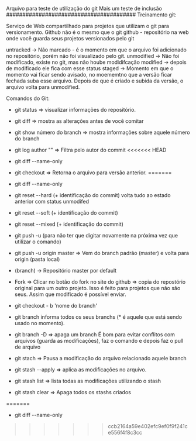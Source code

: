 Arquivo para teste de utilização do git
Mais um teste de inclusão
########################################
Treinamento git:

Serviço de Web compartilhado para projetos que utilizam o git para versionamento.
Github não é o mesmo que o git
github - repositório na web onde você guarda seus projetos versionados pelo git

untracked  -> Não marcado - é o momento em que o arquivo foi adicionado no repositório, porém não foi visualizado pelo git.
unmodified -> Não foi modificado, existe no git, mas não hoube modidifcação
modified -> depois de modificado ele fica com esse status
staged -> Momento em que o momento vai ficar sendo avisado, no moememtno que a versão ficar fechada suba esse arquivo.
Depois de que é criado e subida da versão, o arquivo volta para unmodified.

Comandos do Git:
- git status => visualizar informações do repositório.
- git diff => mostra as alterações antes de você comitar
- git show número do branch => mostra informações sobre aquele número do branch
- git log author "" => Filtra pelo autor do commit
<<<<<<< HEAD

- git diff --name-only
- git checkout => Retorna o arquivo para versão anterior.
=======
- git diff --name-only

- git reset --hard (+ identificação do commit) volta tudo ao estado anterior com status unmodifed
- git reset --soft (+ identificação do commit)
- git reset --mixed (+ identificação do commit)
- git push -u (para não ter que digitar novamente na próxima vez que utilizar o comando)
- git push -u origin master => Vem do branch padrão (master) e volta para origin (pasta local)
- (branch) -> Repositório master por default
- Fork => Clicar no botão do fork no site do github => copia do repostório original para um outro projeto. Isso é feito para projetos que não são seus.
Assim que modificado é possível enviar.
- git checkout - b 'nome do branch'
- git branch informa todos os seus branchs (* é aquele que está sendo usado no momento).
- git branch -D => apaga um branch
É bom para evitar conflitos com arquivos (guarda as modificações), faz o comando e depois faz o pull de arquivo
- git stach => Pausa a modificação do arquivo relacionado aquele branch
- git stash --apply => aplica as modificações no arquivo.
- git stash list => lista todas as modificações utilizando o stash
- git stash clear => Apaga todos os stashs criados

=======
- git diff --name-only
>>>>>>> ccb2164a59e402efc9ef0f9f241ce556f4f8c3cc
